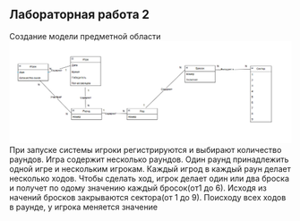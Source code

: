 
## Лабораторная работа 2
Создание модели предметной области
![Модель предметной области](/images/%D0%A1%D0%BD%D0%B8%D0%BC%D0%BE%D0%BA%20%D1%8D%D0%BA%D1%80%D0%B0%D0%BD%D0%B0%202024-04-01%20142752.png)
При запуске системы игроки регистрируются и выбирают количество раундов. 
Игра содержит несколько раундов. Один раунд принадлежить одной игре и нескольким игрокам.
Каждый игрод в каждый раун делает несколько ходов.
Чтобы сделать ход, игрок делает один или два броска и получет по одому значению каждый бросок(от1 до 6).
Исходя из начений бросков закрываются сектора(от 1 до 9).
Поисходу всех ходов в раунде, у игрока меняется значение 
